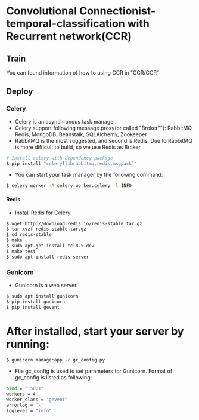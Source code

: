 # Convolutional Connectionist-temporal-classification with Recurrent network(CCR)
## Train
You can found information of how to using CCR in "CCR/CCR"
## Deploy
### Celery
+ Celery is an asynchronous task manager.
+ Celery support following message proxy(or called "Broker""): RabbitMQ, Redis, MongoDB, Beanstalk, SQLAlchemy, Zookeeper
+ RabbitMQ is the most suggested, and second is Redis. Due to RabbitMQ is more difficult to build, so we use Redis as Broker
```bash
# Install celery with dependency package
$ pip install "celery[librabbitmq,redis,msgpack]"
```

+ You can start your task manager by the following command:
```bash
$ celery worker -A celery_worker.celery -l INFO
```

#### Redis
+ Install Redis for Celery
```bash
$ wget http://download.redis.io/redis-stable.tar.gz
$ tar xvzf redis-stable.tar.gz
$ cd redis-stable
$ make
$ sudo apt-get install tcl8.5-dev
$ make test
$ sudo apt install redis-server
```

### Gunicorn 
+  Gunicorn is a web server.
```bash
$ sudo apt install gunicorn
$ pip install gunicorn
$ pip install gevent
```
# After installed, start your server by running:
```bash
$ gunicorn manage:app -c gc_config.py
```
+ File gc_config is used to set parameters for Gunicorn. Format of gc_config is listed as following:
```bash
bind = ":5001"
workers = 4
worker_class = "gevent"
errorlog = '-'
loglevel = "info"
```
